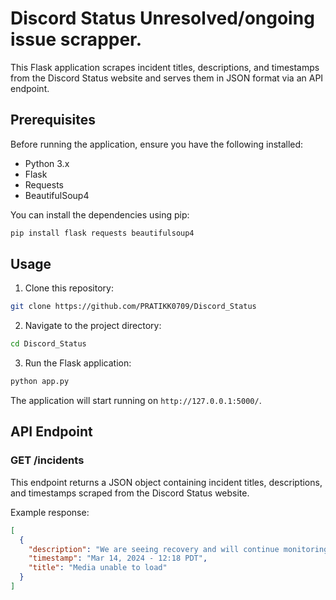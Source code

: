 # Discord Status Unresolved/ongoing issue scrapper.

This Flask application scrapes incident titles, descriptions, and timestamps from the Discord Status website and serves them in JSON format via an API endpoint.

## Prerequisites

Before running the application, ensure you have the following installed:

- Python 3.x
- Flask
- Requests
- BeautifulSoup4

You can install the dependencies using pip:

```bash
pip install flask requests beautifulsoup4
```

## Usage

1. Clone this repository:

```bash
git clone https://github.com/PRATIKK0709/Discord_Status
```

2. Navigate to the project directory:

```bash
cd Discord_Status
```

3. Run the Flask application:

```bash
python app.py
```

The application will start running on `http://127.0.0.1:5000/`.

## API Endpoint

### GET /incidents

This endpoint returns a JSON object containing incident titles, descriptions, and timestamps scraped from the Discord Status website.

Example response:

```json
[
  {
    "description": "We are seeing recovery and will continue monitoring the system",
    "timestamp": "Mar 14, 2024 - 12:18 PDT",
    "title": "Media unable to load"
  }
]
```


